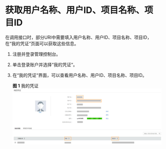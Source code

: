 # 获取用户名称、用户ID、项目名称、项目ID<a name="ZH-CN_TOPIC_0124550413"></a>

在调用接口时，部分URI中需要填入用户名称、用户ID、项目名称、项目ID，在“我的凭证“页面可以获取这些信息。

1.  注册并登录管理控制台。
2.  单击登录账户并选择“我的凭证“。
3.  在“我的凭证“界面，可以查看用户名称、用户ID、项目名称、项目ID。

    **图 1**  我的凭证<a name="fig317814719127"></a>  
    ![](figures/我的凭证.png "我的凭证")


